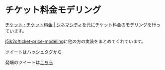 # チケット料金モデリング

[チケット : チケット料金 | シネマシティ](https://cinemacity.co.jp/ticket/)を元にチケット料金のモデリングを行っています。

[j5ik2o/ticket-price-modeling](https://github.com/j5ik2o/ticket-price-modeling)に他の方の実装をまとめてくれています。

ツイートは[ハッシュタグ](https://twitter.com/search?q=%23%E3%83%81%E3%82%B1%E3%83%83%E3%83%88%E6%96%99%E9%87%91%E3%83%A2%E3%83%87%E3%83%AA%E3%83%B3%E3%82%B0&src=typd)から

発端のツイートは[こちら](https://twitter.com/j5ik2o/status/1150589065432952832)
